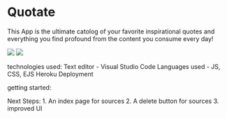 # Quotate

This App is the ultimate catolog of your favorite inspirational quotes and everything you find profound from the content you consume every day!

<img src="https://i.imgur.com/BrkfVdY.png">
<img src="https://i.imgur.com/7w3CjCu.png">

technologies used: 
  Text editor - Visual Studio Code
  Languages used - JS, CSS, EJS
  Heroku Deployment
  
  getting started: 
  
  Next Steps:
    1. An index page for sources
    2. A delete button for sources
    3. improved UI
    
